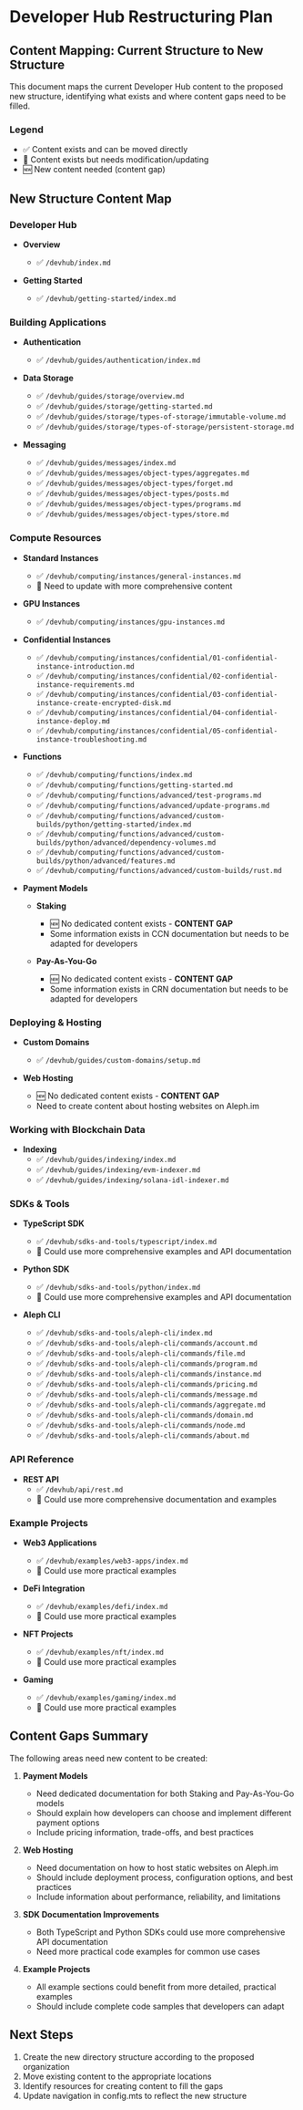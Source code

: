 # Developer Hub Restructuring Plan

## Content Mapping: Current Structure to New Structure

This document maps the current Developer Hub content to the proposed new structure, identifying what exists and where content gaps need to be filled.

### Legend
- ✅ Content exists and can be moved directly
- 🔄 Content exists but needs modification/updating
- 🆕 New content needed (content gap)

## New Structure Content Map

### Developer Hub
- **Overview** 
  - ✅ `/devhub/index.md`

- **Getting Started**
  - ✅ `/devhub/getting-started/index.md`

### Building Applications

- **Authentication**
  - ✅ `/devhub/guides/authentication/index.md`

- **Data Storage**
  - ✅ `/devhub/guides/storage/overview.md`
  - ✅ `/devhub/guides/storage/getting-started.md`
  - ✅ `/devhub/guides/storage/types-of-storage/immutable-volume.md`
  - ✅ `/devhub/guides/storage/types-of-storage/persistent-storage.md`

- **Messaging**
  - ✅ `/devhub/guides/messages/index.md`
  - ✅ `/devhub/guides/messages/object-types/aggregates.md`
  - ✅ `/devhub/guides/messages/object-types/forget.md`
  - ✅ `/devhub/guides/messages/object-types/posts.md`
  - ✅ `/devhub/guides/messages/object-types/programs.md`
  - ✅ `/devhub/guides/messages/object-types/store.md`

### Compute Resources

- **Standard Instances**
  - ✅ `/devhub/computing/instances/general-instances.md`
  - 🔄 Need to update with more comprehensive content

- **GPU Instances**
  - ✅ `/devhub/computing/instances/gpu-instances.md`

- **Confidential Instances**
  - ✅ `/devhub/computing/instances/confidential/01-confidential-instance-introduction.md`
  - ✅ `/devhub/computing/instances/confidential/02-confidential-instance-requirements.md`
  - ✅ `/devhub/computing/instances/confidential/03-confidential-instance-create-encrypted-disk.md`
  - ✅ `/devhub/computing/instances/confidential/04-confidential-instance-deploy.md`
  - ✅ `/devhub/computing/instances/confidential/05-confidential-instance-troubleshooting.md`

- **Functions**
  - ✅ `/devhub/computing/functions/index.md`
  - ✅ `/devhub/computing/functions/getting-started.md`
  - ✅ `/devhub/computing/functions/advanced/test-programs.md`
  - ✅ `/devhub/computing/functions/advanced/update-programs.md`
  - ✅ `/devhub/computing/functions/advanced/custom-builds/python/getting-started/index.md`
  - ✅ `/devhub/computing/functions/advanced/custom-builds/python/advanced/dependency-volumes.md`
  - ✅ `/devhub/computing/functions/advanced/custom-builds/python/advanced/features.md`
  - ✅ `/devhub/computing/functions/advanced/custom-builds/rust.md`

- **Payment Models**
  - **Staking**
    - 🆕 No dedicated content exists - **CONTENT GAP**
    - Some information exists in CCN documentation but needs to be adapted for developers
  
  - **Pay-As-You-Go**
    - 🆕 No dedicated content exists - **CONTENT GAP**
    - Some information exists in CRN documentation but needs to be adapted for developers

### Deploying & Hosting

- **Custom Domains**
  - ✅ `/devhub/guides/custom-domains/setup.md`

- **Web Hosting**
  - 🆕 No dedicated content exists - **CONTENT GAP**
  - Need to create content about hosting websites on Aleph.im

### Working with Blockchain Data

- **Indexing**
  - ✅ `/devhub/guides/indexing/index.md`
  - ✅ `/devhub/guides/indexing/evm-indexer.md`
  - ✅ `/devhub/guides/indexing/solana-idl-indexer.md`

### SDKs & Tools

- **TypeScript SDK**
  - ✅ `/devhub/sdks-and-tools/typescript/index.md`
  - 🔄 Could use more comprehensive examples and API documentation

- **Python SDK**
  - ✅ `/devhub/sdks-and-tools/python/index.md`
  - 🔄 Could use more comprehensive examples and API documentation

- **Aleph CLI**
  - ✅ `/devhub/sdks-and-tools/aleph-cli/index.md`
  - ✅ `/devhub/sdks-and-tools/aleph-cli/commands/account.md`
  - ✅ `/devhub/sdks-and-tools/aleph-cli/commands/file.md`
  - ✅ `/devhub/sdks-and-tools/aleph-cli/commands/program.md`
  - ✅ `/devhub/sdks-and-tools/aleph-cli/commands/instance.md`
  - ✅ `/devhub/sdks-and-tools/aleph-cli/commands/pricing.md`
  - ✅ `/devhub/sdks-and-tools/aleph-cli/commands/message.md`
  - ✅ `/devhub/sdks-and-tools/aleph-cli/commands/aggregate.md`
  - ✅ `/devhub/sdks-and-tools/aleph-cli/commands/domain.md`
  - ✅ `/devhub/sdks-and-tools/aleph-cli/commands/node.md`
  - ✅ `/devhub/sdks-and-tools/aleph-cli/commands/about.md`

### API Reference

- **REST API**
  - ✅ `/devhub/api/rest.md`
  - 🔄 Could use more comprehensive documentation and examples

### Example Projects

- **Web3 Applications**
  - ✅ `/devhub/examples/web3-apps/index.md`
  - 🔄 Could use more practical examples

- **DeFi Integration**
  - ✅ `/devhub/examples/defi/index.md`
  - 🔄 Could use more practical examples

- **NFT Projects**
  - ✅ `/devhub/examples/nft/index.md`
  - 🔄 Could use more practical examples

- **Gaming**
  - ✅ `/devhub/examples/gaming/index.md`
  - 🔄 Could use more practical examples

## Content Gaps Summary

The following areas need new content to be created:

1. **Payment Models**
   - Need dedicated documentation for both Staking and Pay-As-You-Go models
   - Should explain how developers can choose and implement different payment options
   - Include pricing information, trade-offs, and best practices

2. **Web Hosting**
   - Need documentation on how to host static websites on Aleph.im
   - Should include deployment process, configuration options, and best practices
   - Include information about performance, reliability, and limitations

3. **SDK Documentation Improvements**
   - Both TypeScript and Python SDKs could use more comprehensive API documentation
   - Need more practical code examples for common use cases

4. **Example Projects**
   - All example sections could benefit from more detailed, practical examples
   - Should include complete code samples that developers can adapt

## Next Steps

1. Create the new directory structure according to the proposed organization
2. Move existing content to the appropriate locations
3. Identify resources for creating content to fill the gaps
4. Update navigation in config.mts to reflect the new structure
